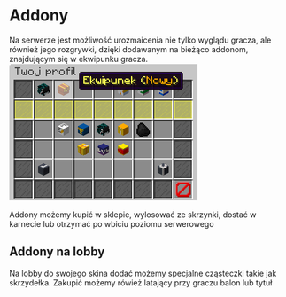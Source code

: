 # **Addony**
Na serwerze jest możliwość urozmaicenia nie tylko wyglądu gracza, ale również jego rozgrywki, dzięki dodawanym na bieżąco addonom, znajdującym się w ekwipunku gracza.
![ekwipunek.png](/assets/addony/ekwipunek.png)

Addony możemy kupić w sklepie, wylosować ze skrzynki, dostać w karnecie lub otrzymać po wbiciu poziomu serwerowego

## **Addony na lobby**
Na lobby do swojego skina dodać możemy specjalne cząsteczki takie jak skrzydełka. Zakupić możemy rówież latający przy graczu balon lub tytuł